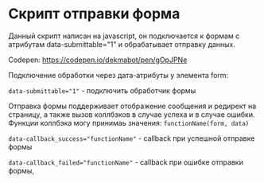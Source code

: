 # Скрипт отправки форма

Данный скрипт написан на javascript, он подключается к формам с атрибутам data-submittable="1" и обрабатывает отправку данных.

Codepen: https://codepen.io/dekmabot/pen/gOpJPNe

Подключение обработки через дата-атрибуты у элемента form:

`data-submittable="1"` - подключить обработчик формы

Отправка формы поддерживает отображение сообщения и редирект на страницу, а также вызов коллбэков в случае успеха и в случае ошибки.<br>
Функции коллбэка могу принимаь значения: `functionName(form, data)`

`data-callback_success="functionName"` - callback при успешной отправке формы

`data-callback_failed="functionName"` - callback при ошибке отправки формы,


